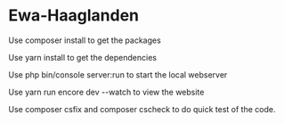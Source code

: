 # Ewa-Haaglanden

Use composer install to get the packages

Use yarn install to get the dependencies

Use php bin/console server:run to start the local webserver

Use yarn run encore dev --watch to view the website

Use composer csfix and composer cscheck to do quick test of the code.
